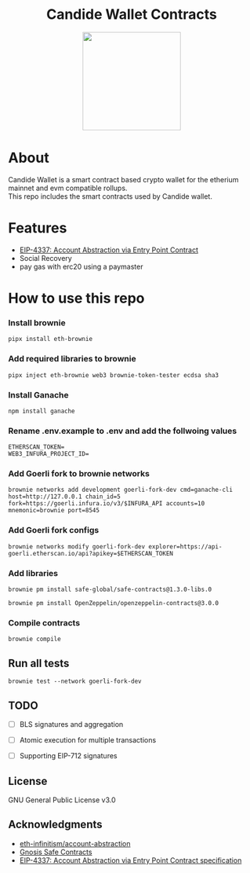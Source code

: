 <!-- PROJECT LOGO -->

<div align="center">
  <h1 align="center">Candide Wallet Contracts</h1>
</div>

<div align="center">
<img src="https://pbs.twimg.com/profile_banners/1528783691299930114/1653898682/1500x500" height =200/>
</div>

# About

Candide Wallet is a smart contract based crypto wallet for the etherium mainnet and evm compatible rollups.<br/>
This repo includes the smart contracts used by Candide wallet.

# Features
- <a href="https://eips.ethereum.org/EIPS/eip-712">EIP-4337: Account Abstraction via Entry Point Contract</a> 
- Social Recovery
- pay gas with erc20 using a paymaster

# How to use this repo

### Install brownie
```
pipx install eth-brownie
```

### Add required libraries to brownie
```
pipx inject eth-brownie web3 brownie-token-tester ecdsa sha3
```

### Install Ganache
```
npm install ganache
```

### Rename .env.example to .env and add the follwoing values
```
ETHERSCAN_TOKEN=
WEB3_INFURA_PROJECT_ID=
```

### Add Goerli fork to brownie networks
```
brownie networks add development goerli-fork-dev cmd=ganache-cli host=http://127.0.0.1 chain_id=5 fork=https://goerli.infura.io/v3/$INFURA_API accounts=10 mnemonic=brownie port=8545
```

### Add Goerli fork configs
```
brownie networks modify goerli-fork-dev explorer=https://api-goerli.etherscan.io/api?apikey=$ETHERSCAN_TOKEN
```
### Add libraries
```
brownie pm install safe-global/safe-contracts@1.3.0-libs.0

brownie pm install OpenZeppelin/openzeppelin-contracts@3.0.0
```
### Compile contracts
```
brownie compile
```
## Run all tests
```
brownie test --network goerli-fork-dev
```

## TODO
- [ ] BLS signatures and aggregation
- [ ] Atomic execution for multiple transactions
- [ ] Supporting EIP-712 signatures


<!-- LICENSE -->
## License

GNU General Public License v3.0

<!-- ACKNOWLEDGMENTS -->
## Acknowledgments
* <a href='https://github.com/eth-infinitism/account-abstraction'>eth-infinitism/account-abstraction</a>
* <a href='https://github.com/safe-global/safe-contracts'>Gnosis Safe Contracts</a>
* <a href='https://eips.ethereum.org/EIPS/eip-4337'>EIP-4337: Account Abstraction via Entry Point Contract specification </a>

